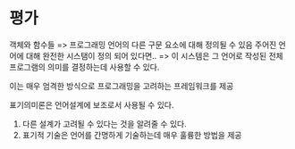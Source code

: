 # 평가

객체와 함수들 => 프로그래밍 언어의 다른 구문 요소에 대해 정의될 수 있음
주어진 언어에 대해 완전한 시스탬이 정의 되어 있다면..
=> 이 시스템은 그 언어로 작성된 전체 프로그램의 의미를 결정하는데 사용할 수 있다.

이는 매우 엄격한 방식으로 프로그래밍을 고려하는 프레임워크를 제공

표기의미론은 언어설계에 보조로서 사용될 수 있다.
1. 다른 설계가 고려될 수 있다는 것을 알려줄 수 있다.
2. 표기적 기술은 언어를 간명하게 기술하는데 매우 훌륭한 방법을 제공

